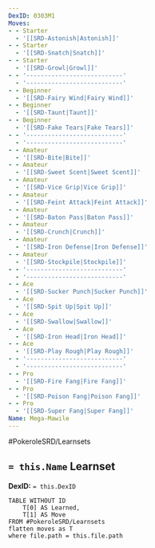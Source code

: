 ```yaml
---
DexID: 0303M1
Moves:
- - Starter
  - '[[SRD-Astonish|Astonish]]'
- - Starter
  - '[[SRD-Snatch|Snatch]]'
- - Starter
  - '[[SRD-Growl|Growl]]'
- - '---------------------------'
  - '---------------------------'
- - Beginner
  - '[[SRD-Fairy Wind|Fairy Wind]]'
- - Beginner
  - '[[SRD-Taunt|Taunt]]'
- - Beginner
  - '[[SRD-Fake Tears|Fake Tears]]'
- - '---------------------------'
  - '---------------------------'
- - Amateur
  - '[[SRD-Bite|Bite]]'
- - Amateur
  - '[[SRD-Sweet Scent|Sweet Scent]]'
- - Amateur
  - '[[SRD-Vice Grip|Vice Grip]]'
- - Amateur
  - '[[SRD-Feint Attack|Feint Attack]]'
- - Amateur
  - '[[SRD-Baton Pass|Baton Pass]]'
- - Amateur
  - '[[SRD-Crunch|Crunch]]'
- - Amateur
  - '[[SRD-Iron Defense|Iron Defense]]'
- - Amateur
  - '[[SRD-Stockpile|Stockpile]]'
- - '---------------------------'
  - '---------------------------'
- - Ace
  - '[[SRD-Sucker Punch|Sucker Punch]]'
- - Ace
  - '[[SRD-Spit Up|Spit Up]]'
- - Ace
  - '[[SRD-Swallow|Swallow]]'
- - Ace
  - '[[SRD-Iron Head|Iron Head]]'
- - Ace
  - '[[SRD-Play Rough|Play Rough]]'
- - '---------------------------'
  - '---------------------------'
- - Pro
  - '[[SRD-Fire Fang|Fire Fang]]'
- - Pro
  - '[[SRD-Poison Fang|Poison Fang]]'
- - Pro
  - '[[SRD-Super Fang|Super Fang]]'
Name: Mega-Mawile
---
```


#PokeroleSRD/Learnsets

## `= this.Name` Learnset

**DexID:** `= this.DexID`

```dataview
TABLE WITHOUT ID
    T[0] AS Learned,
    T[1] AS Move
FROM #PokeroleSRD/Learnsets
flatten moves as T
where file.path = this.file.path
```

